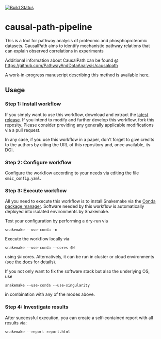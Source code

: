 [![Build Status](https://travis-ci.com/ohsu-cedar-comp-hub/causal-path-pipeline.svg?branch=master)](https://travis-ci.com/ohsu-cedar-comp-hub/causal-path-pipeline)
# causal-path-pipeline
This is a tool for pathway analysis of proteomic and phosphoproteomic datasets. CausalPath aims to identify mechanistic pathway relations that can explain observed correlations in experiments

Additional information about CausalPath can be found @ 
https://github.com/PathwayAndDataAnalysis/causalpath

A work-in-progress manuscript describing this method is available [here](https://www.biorxiv.org/content/early/2018/02/05/258855). 

## Usage

### Step 1: Install workflow

If you simply want to use this workflow, download and extract the [latest release](https://github.com/snakemake-workflows/rna-seq-star-deseq2/releases).
If you intend to modify and further develop this workflow, fork this reposity. Please consider providing any generally applicable modifications via a pull request.

In any case, if you use this workflow in a paper, don't forget to give credits to the authors by citing the URL of this repository and, once available, its DOI.

### Step 2: Configure workflow

Configure the workflow according to your needs via editing the file `omic_config.yaml`.

### Step 3: Execute workflow

All you need to execute this workflow is to install Snakemake via the [Conda package manager](http://snakemake.readthedocs.io/en/stable/getting_started/installation.html#installation-via-conda). Software needed by this workflow is automatically deployed into isolated environments by Snakemake.

Test your configuration by performing a dry-run via

    snakemake --use-conda -n

Execute the workflow locally via

    snakemake --use-conda --cores $N

using `$N` cores. Alternatively, it can be run in cluster or cloud environments (see [the docs](http://snakemake.readthedocs.io/en/stable/executable.html) for details).

If you not only want to fix the software stack but also the underlying OS, use

    snakemake --use-conda --use-singularity

in combination with any of the modes above.

### Step 4: Investigate results

After successful execution, you can create a self-contained report with all results via:

    snakemake --report report.html
